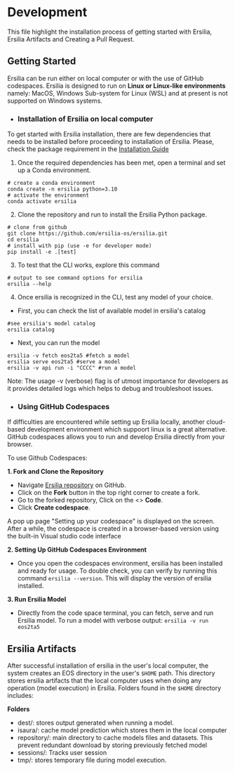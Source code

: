 # Development
This file highlight the installation process of getting started with Ersilia, Ersilia Artifacts and Creating a Pull Request.

## Getting Started
Ersilia can be run either on local computer or with the use of GitHub codespaces. Ersilia is designed to run on **Linux or Linux-like environments** namely: MacOS, Windows Sub-system for Linux (WSL) and at present is not supported on Windows systems.

- ### Installation of Ersilia on local computer
To get started with Ersilia installation, there are few dependencies that needs to be installed before proceeding to installation of Ersilia. Please, check the package requirement in the [Installation Guide](https://ersilia.gitbook.io/ersilia-book/ersilia-model-hub/installation)
1. Once the required dependencies has been met, open a terminal and set up a Conda environment.

```
# create a conda environment
conda create -n ersilia python=3.10
# activate the environment
conda activate ersilia
```
2. Clone the repository and run to install the Ersilia Python package.
```
# clone from github
git clone https://github.com/ersilia-os/ersilia.git
cd ersilia
# install with pip (use -e for developer mode)
pip install -e .[test]
```
3. To test that the CLI works, explore this command
```
# output to see command options for ersilia
ersilia --help
```
4. Once ersilia is recognized in the CLI, test any model of your choice.
- First, you can check the list of available model in ersilia's catalog
```
#see ersilia's model catalog
ersilia catalog
```
- Next, you can run the model
```
ersilia -v fetch eos2ta5 #fetch a model
ersilia serve eos2ta5 #serve a model
ersilia -v api run -i "CCCC" #run a model
```

Note: The usage -v (verbose) flag is of utmost importance for developers as it provides detailed logs which helps to debug and troubleshoot issues.

- ### Using GitHub Codespaces
If difficulties are encountered while setting up Ersilia locally, another cloud-based development environment which suppoort linux is a great alternative.
GitHub codespaces allows you to run and develop Ersilia directly from your browser.

To use Github Codespaces:

 **1. Fork and Clone the Repository**
 
 - Navigate [Ersilia repository](https://github.com/ersilia-os/ersilia) on GitHub.
 - Click on the **Fork** button in the top right corner to create a fork.
 - Go to the forked repository, Click on the <> **Code**.
 - Click **Create codespace**.
   
A pop up page "Setting up your codespace" is displayed on the screen. After a while, the codespace is created in a browser-based version using the built-in Visual studio code interface 

**2. Setting Up GitHub Codespaces Environment**

- Once you open the codespaces environment, ersilia has been installed and ready for usage. To double check, you can verify by running this command `ersilia --version`. This
will display the version of ersilia installed.

**3. Run Ersilia Model**
- Directly from the code space terminal, you can fetch, serve and run Ersilia model.
To run a model with verbose output:
`ersilia -v run eos2ta5`

## Ersilia Artifacts
After successful installation of ersilia in the user's local computer, the system creates an EOS directory in the user's `$HOME` path. This directory stores ersilia artifacts that the local computer uses when doing any operation (model execution) in Ersilia.
Folders found in the `$HOME` directory includes:

**Folders**
- dest/: stores output generated when running a model.
- isaura/: cache model prediction which stores them in the local computer
- repository/: main directory to cache models files and datasets. This prevent redundant download by storing previously fetched model
- sessions/: Tracks user session
- tmp/: stores temporary file during model execution.


  



